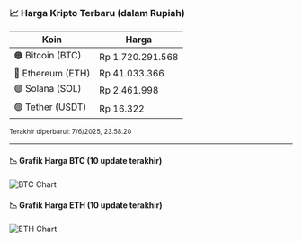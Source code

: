 

<!-- HARGA_KRIPTO -->
### 📈 Harga Kripto Terbaru (dalam Rupiah)

| Koin     | Harga         |
|----------|---------------|
| 🟠 Bitcoin (BTC)   | Rp 1.720.291.568 |
| 🔵 Ethereum (ETH)  | Rp 41.033.366 |
| 🟣 Solana (SOL)    | Rp 2.461.998 |
| 🟢 Tether (USDT)   | Rp 16.322 |

<sub>Terakhir diperbarui: 7/6/2025, 23.58.20</sub>

---

#### 📉 Grafik Harga BTC (10 update terakhir)
![BTC Chart](https://quickchart.io/chart?c=%7B%22type%22%3A%22line%22%2C%22data%22%3A%7B%22labels%22%3A%5B%2214%3A22%3A27%22%2C%2214%3A38%3A54%22%2C%2214%3A49%3A48%22%2C%2215%3A07%3A49%22%2C%2215%3A29%3A50%22%2C%2215%3A44%3A05%22%2C%2215%3A55%3A11%22%2C%2216%3A23%3A50%22%2C%2216%3A47%3A07%22%2C%2216%3A58%3A20%22%5D%2C%22datasets%22%3A%5B%7B%22label%22%3A%22Bitcoin%22%2C%22data%22%3A%5B1723203988%2C1723155527%2C1722747375%2C1721619160%2C1721336239%2C1721376351%2C1722336261%2C1723799582%2C1721024662%2C1720291568%5D%2C%22fill%22%3Afalse%2C%22borderColor%22%3A%22blue%22%2C%22tension%22%3A0.1%7D%5D%7D%7D)

#### 📉 Grafik Harga ETH (10 update terakhir)
![ETH Chart](https://quickchart.io/chart?c=%7B%22type%22%3A%22line%22%2C%22data%22%3A%7B%22labels%22%3A%5B%2214%3A22%3A27%22%2C%2214%3A38%3A54%22%2C%2214%3A49%3A48%22%2C%2215%3A07%3A49%22%2C%2215%3A29%3A50%22%2C%2215%3A44%3A05%22%2C%2215%3A55%3A11%22%2C%2216%3A23%3A50%22%2C%2216%3A47%3A07%22%2C%2216%3A58%3A20%22%5D%2C%22datasets%22%3A%5B%7B%22label%22%3A%22Ethereum%22%2C%22data%22%3A%5B40969185%2C40993590%2C41043512%2C41069828%2C41116886%2C41100164%2C41092553%2C41149960%2C41066808%2C41033366%5D%2C%22fill%22%3Afalse%2C%22borderColor%22%3A%22blue%22%2C%22tension%22%3A0.1%7D%5D%7D%7D)

<!-- /HARGA_KRIPTO -->